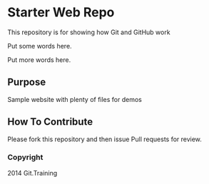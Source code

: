 # Starter Web Repo

This repository is for showing how Git and GitHub work

Put some words here.

Put more words here.

## Purpose

Sample website with plenty of files for demos

## How To Contribute

Please fork this repository and then issue Pull requests for review.

### Copyright

2014 Git.Training